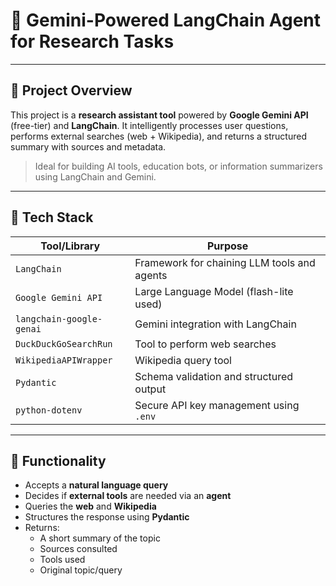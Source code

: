 # 🤖 Gemini-Powered LangChain Agent for Research Tasks

---

## 📌 Project Overview

This project is a **research assistant tool** powered by **Google Gemini API** (free-tier) and **LangChain**. It intelligently processes user questions, performs external searches (web + Wikipedia), and returns a structured summary with sources and metadata.

> Ideal for building AI tools, education bots, or information summarizers using LangChain and Gemini.

---

## 🧰 Tech Stack

| Tool/Library               | Purpose                                              |
|---------------------------|------------------------------------------------------|
| `LangChain`               | Framework for chaining LLM tools and agents          |
| `Google Gemini API`       | Large Language Model (flash-lite used)               |
| `langchain-google-genai`  | Gemini integration with LangChain                    |
| `DuckDuckGoSearchRun`     | Tool to perform web searches                         |
| `WikipediaAPIWrapper`     | Wikipedia query tool                                 |
| `Pydantic`                | Schema validation and structured output              |
| `python-dotenv`           | Secure API key management using `.env`               |

---

## 🧠 Functionality

- Accepts a **natural language query**
- Decides if **external tools** are needed via an **agent**
- Queries the **web** and **Wikipedia**
- Structures the response using **Pydantic**
- Returns:
  - A short summary of the topic
  - Sources consulted
  - Tools used
  - Original topic/query



